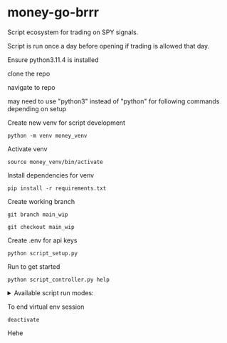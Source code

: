 # money-go-brrr

Script ecosystem for trading on SPY signals.

Script is run once a day before opening if trading is allowed that day.

Ensure python3.11.4 is installed

clone the repo

navigate to repo

may need to use "python3" instead of "python" for following commands depending on setup

Create new venv for script development

```shell
python -m venv money_venv
```

Activate venv

```shell
source money_venv/bin/activate
```

Install dependencies for venv

```shell
pip install -r requirements.txt
```

Create working branch

```shell
git branch main_wip
```

```shell
git checkout main_wip
```

Create .env for api keys

```shell
python script_setup.py
```

Run to get started

```shell
python script_controller.py help
```

<details>
  <summary>Available script run modes:</summary>
  <p>
    <code style="color: green">test</code> [default] => runs script in paper trading, skipping certain account checks<br>
    <code style="color: green">full_test</code> => runs script in paper trading, including account checks<br>
    <code style="color: green">prod</code> => runs script with real trading account<br>
    <code style="color: green">prod_dangerous</code> => runs script with real money and trading authorization<br>
    <code style="color: green">download</code> => runs script with paper creds and initiates a download of the data<br>
    <code style="color: green">help</code> => shows the help command<br>
  </p>
</details>

To end virtual env session

```shell
deactivate
```

Hehe
